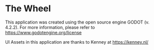 # The Wheel
This application was created using the open source engine GODOT (v. 4.2.2). For more information, please refer to https://www.godotengine.org/license

UI Assets in this application are thanks to Kenney at https://kenney.nl/
